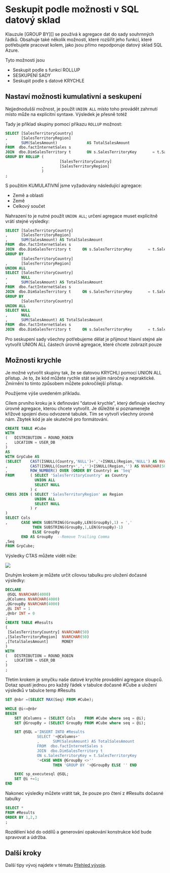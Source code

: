 <properties
   pageTitle="Seskupit podle možností v SQL datový sklad | Microsoft Azure"
   description="Tipy pro implementaci skupiny možností v Azure SQL datový sklad k vývoji řešení."
   services="sql-data-warehouse"
   documentationCenter="NA"
   authors="jrowlandjones"
   manager="barbkess"
   editor=""/>

<tags
   ms.service="sql-data-warehouse"
   ms.devlang="NA"
   ms.topic="article"
   ms.tgt_pltfrm="NA"
   ms.workload="data-services"
   ms.date="06/14/2016"
   ms.author="jrj;barbkess;sonyama"/>

# <a name="group-by-options-in-sql-data-warehouse"></a>Seskupit podle možnosti v SQL datový sklad

Klauzule [GROUP BY][] se používá k agregace dat do sady souhrnných řádků. Obsahuje také několik možností, které rozšířit jeho funkcí, které potřebujete pracovat kolem, jako jsou přímo nepodporuje datový sklad SQL Azure.

Tyto možnosti jsou
- Seskupit podle s funkcí ROLLUP
- SESKUPENÍ SADY
- Seskupit podle s datové KRYCHLE

## <a name="rollup-and-grouping-sets-options"></a>Nastaví možnosti kumulativní a seskupení
Nejjednodušší možnost, je použít `UNION ALL` místo toho provádět zahrnutí místo může na explicitní syntaxe. Výsledek je přesně totéž

Tady je příklad skupiny pomocí příkazu `ROLLUP` možnost:

```sql
SELECT [SalesTerritoryCountry]
,      [SalesTerritoryRegion]
,      SUM(SalesAmount)             AS TotalSalesAmount
FROM  dbo.factInternetSales s
JOIN  dbo.DimSalesTerritory t       ON s.SalesTerritoryKey       = t.SalesTerritoryKey
GROUP BY ROLLUP (
                        [SalesTerritoryCountry]
                ,       [SalesTerritoryRegion]
                )
;
```

S použitím KUMULATIVNÍ jsme vyžadovány následující agregace:
- Země a oblasti
- Země
- Celkový součet

Nahrazení to je nutné použít `UNION ALL`; určení agregace muset explicitně vrátí stejné výsledky:

```sql
SELECT [SalesTerritoryCountry]
,      [SalesTerritoryRegion]
,      SUM(SalesAmount) AS TotalSalesAmount
FROM  dbo.factInternetSales s
JOIN  dbo.DimSalesTerritory t     ON s.SalesTerritoryKey       = t.SalesTerritoryKey
GROUP BY
       [SalesTerritoryCountry]
,      [SalesTerritoryRegion]
UNION ALL
SELECT [SalesTerritoryCountry]
,      NULL
,      SUM(SalesAmount) AS TotalSalesAmount
FROM  dbo.factInternetSales s
JOIN  dbo.DimSalesTerritory t     ON s.SalesTerritoryKey       = t.SalesTerritoryKey
GROUP BY
       [SalesTerritoryCountry]
UNION ALL
SELECT NULL
,      NULL
,      SUM(SalesAmount) AS TotalSalesAmount
FROM  dbo.factInternetSales s
JOIN  dbo.DimSalesTerritory t     ON s.SalesTerritoryKey       = t.SalesTerritoryKey;
```

Pro seskupení sady všechny potřebujeme dělat je přijmout hlavní stejné ale vytvořit UNION ALL částech úrovně agregace, které chcete zobrazit pouze

## <a name="cube-options"></a>Možnosti krychle
Je možné vytvořit skupiny tak, že se datovou KRYCHLI pomocí UNION ALL přístup. Je to, že kód můžete rychle stát se jejím náročný a nepraktické. Zmírnění to tímto způsobem můžete pokročilejší přístup.

Použijeme výše uvedeném příkladu.

Cílem prvního kroku je k definování "datové krychle", který definuje všechny úrovně agregace, kterou chcete vytvořit. Je důležité si poznamenejte křížové spojení dvou odvozené tabulek. Tím se vytvoří všechny úrovně nám. Zbytek kód je ale skutečně pro formátování.

```sql
CREATE TABLE #Cube
WITH
(   DISTRIBUTION = ROUND_ROBIN
,   LOCATION = USER_DB
)
AS
WITH GrpCube AS
(SELECT    CAST(ISNULL(Country,'NULL')+','+ISNULL(Region,'NULL') AS NVARCHAR(50)) as 'Cols'
,          CAST(ISNULL(Country+',','')+ISNULL(Region,'') AS NVARCHAR(50))  as 'GroupBy'
,          ROW_NUMBER() OVER (ORDER BY Country) as 'Seq'
FROM       ( SELECT 'SalesTerritoryCountry' as Country
             UNION ALL
             SELECT NULL
           ) c
CROSS JOIN ( SELECT 'SalesTerritoryRegion' as Region
             UNION ALL
             SELECT NULL
           ) r
)
SELECT Cols
,      CASE WHEN SUBSTRING(GroupBy,LEN(GroupBy),1) = ','
            THEN SUBSTRING(GroupBy,1,LEN(GroupBy)-1)
            ELSE GroupBy
       END AS GroupBy  --Remove Trailing Comma
,Seq
FROM GrpCube;
```

Výsledky CTAS můžete vidět níže:

![][1]

Druhým krokem je můžete určit cílovou tabulku pro uložení dočasné výsledky:

```sql
DECLARE
 @SQL NVARCHAR(4000)
,@Columns NVARCHAR(4000)
,@GroupBy NVARCHAR(4000)
,@i INT = 1
,@nbr INT = 0
;
CREATE TABLE #Results
(
 [SalesTerritoryCountry] NVARCHAR(50)
,[SalesTerritoryRegion]  NVARCHAR(50)
,[TotalSalesAmount]      MONEY
)
WITH
(   DISTRIBUTION = ROUND_ROBIN
,   LOCATION = USER_DB
)
;
```

Třetím krokem je smyčku naše datové krychle provádění agregace sloupců. Dotaz spustí jednou pro každý řádek v tabulce dočasné #Cube a uložení výsledků v tabulce temp #Results

```sql
SET @nbr =(SELECT MAX(Seq) FROM #Cube);

WHILE @i<=@nbr
BEGIN
    SET @Columns = (SELECT Cols    FROM #Cube where seq = @i);
    SET @GroupBy = (SELECT GroupBy FROM #Cube where seq = @i);

    SET @SQL ='INSERT INTO #Results
              SELECT '+@Columns+'
              ,      SUM(SalesAmount) AS TotalSalesAmount
              FROM  dbo.factInternetSales s
              JOIN  dbo.DimSalesTerritory t  
              ON s.SalesTerritoryKey = t.SalesTerritoryKey
              '+CASE WHEN @GroupBy <>''
                     THEN 'GROUP BY '+@GroupBy ELSE '' END

    EXEC sp_executesql @SQL;
    SET @i +=1;
END
```

Nakonec výsledky můžete vrátit tak, že pouze pro čtení z #Results dočasné tabulky

```sql
SELECT *
FROM #Results
ORDER BY 1,2,3
;
```

Rozdělení kód do oddílů a generování opakování konstrukce kód bude spravovat a údržba.


## <a name="next-steps"></a>Další kroky
Další tipy vývoj najdete v tématu [Přehled vývoje][].

<!--Image references-->
[1]: media/sql-data-warehouse-develop-group-by-options/sql-data-warehouse-develop-group-by-cube.png

<!--Article references-->
[Přehled vývoje]: sql-data-warehouse-overview-develop.md

<!--MSDN references-->
[SESKUPIT PODLE]: https://msdn.microsoft.com/library/ms177673.aspx


<!--Other Web references-->
